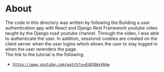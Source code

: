# About

The code in this directory was written by following the Building a user authentication app with React and Django Rest Framework youtube video taught by the Django road youtube channel.
Through the video, I was able to authenticate the user. In addition, sessionid cookies are created on the client server when the user logins which allows the user to stay logged in when the user rerenders the page.<br>
The link to the tutorial is the following:
 - [`https://www.youtube.com/watch?v=diB38AvVkHw`](https://www.youtube.com/watch?v=diB38AvVkHw)
